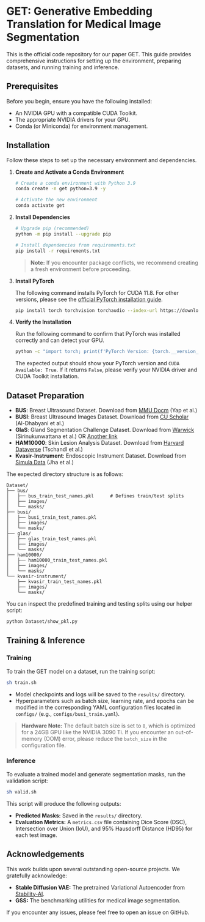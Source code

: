 

# GET: Generative Embedding Translation for Medical Image Segmentation

This is the official code repository for our paper GET. This guide provides comprehensive instructions for setting up the environment, preparing datasets, and running training and inference.


## Prerequisites

Before you begin, ensure you have the following installed:

- An NVIDIA GPU with a compatible CUDA Toolkit.
- The appropriate NVIDIA drivers for your GPU.
- Conda (or Miniconda) for environment management.

## Installation

Follow these steps to set up the necessary environment and dependencies.

1. **Create and Activate a Conda Environment**

   ```bash
   # Create a conda environment with Python 3.9
   conda create -n get python=3.9 -y

   # Activate the new environment
   conda activate get
   ```

2. **Install Dependencies**

   ```bash
   # Upgrade pip (recommended)
   python -m pip install --upgrade pip

   # Install dependencies from requirements.txt
   pip install -r requirements.txt
   ```

   > **Note:** If you encounter package conflicts, we recommend creating a fresh environment before proceeding.

3. **Install PyTorch**

   The following command installs PyTorch for CUDA 11.8. For other versions, please see the [official PyTorch installation guide](https://pytorch.org/get-started/locally/).

   ```bash
   pip install torch torchvision torchaudio --index-url https://download.pytorch.org/whl/cu118
   ```

4. **Verify the Installation**

   Run the following command to confirm that PyTorch was installed correctly and can detect your GPU.

   ```bash
   python -c "import torch; print(f'PyTorch Version: {torch.__version__}'); print(f'CUDA Available: {torch.cuda.is_available()}')"
   ```

   The expected output should show your PyTorch version and `CUDA Available: True`. If it returns `False`, please verify your NVIDIA driver and CUDA Toolkit installation.

## Dataset Preparation

- **BUS**: Breast Ultrasound Dataset. Download from [MMU Docm](http://www2.docm.mmu.ac.uk/STAFF/M.Yap/dataset.php) (Yap et al.)  
- **BUSI**: Breast Ultrasound Images Dataset. Download from [CU Scholar](https://scholar.cu.edu.eg/?q=afahmy/pages/dataset) (Al-Dhabyani et al.)  
- **GlaS**: Gland Segmentation Challenge Dataset. Download from [Warwick](https://warwick.ac.uk/fac/cross_fac/tia/data/glascontest/) (Sirinukunwattana et al.) OR [Another link](https://academictorrents.com/details/208814dd113c2b0a242e74e832ccac28fcff74e5) 
- **HAM10000**: Skin Lesion Analysis Dataset. Download from [Harvard Dataverse](https://doi.org/10.7910/DVN/DBW86T) (Tschandl et al.)  
- **Kvasir-Instrument**: Endoscopic Instrument Dataset. Download from [Simula Data](https://datasets.simula.no/kvasir-instrument/) (Jha et al.)  

The expected directory structure is as follows:

```
Dataset/
├── bus/
│   ├── bus_train_test_names.pkl      # Defines train/test splits
│   ├── images/
│   └── masks/
├── busi/
│   ├── busi_train_test_names.pkl
│   ├── images/
│   └── masks/
├── glas/
│   ├── glas_train_test_names.pkl
│   ├── images/
│   └── masks/
├── ham10000/
│   ├── ham10000_train_test_names.pkl
│   ├── images/
│   └── masks/
└── kvasir-instrument/
    ├── kvasir_train_test_names.pkl
    ├── images/
    └── masks/
```

You can inspect the predefined training and testing splits using our helper script:

```bash
python Dataset/show_pkl.py
```

## Training & Inference

### Training

To train the GET model on a dataset, run the training script:

```bash
sh train.sh
```

- Model checkpoints and logs will be saved to the `results/` directory.
- Hyperparameters such as batch size, learning rate, and epochs can be modified in the corresponding YAML configuration files located in `configs/` (e.g., `configs/busi_train.yaml`).

> **Hardware Note:** The default batch size is set to `8`, which is optimized for a 24GB GPU like the NVIDIA 3090 Ti. If you encounter an out-of-memory (OOM) error, please reduce the `batch_size` in the configuration file.

### Inference

To evaluate a trained model and generate segmentation masks, run the validation script:

```bash
sh valid.sh
```

This script will produce the following outputs:

- **Predicted Masks:** Saved in the `results/` directory.
- **Evaluation Metrics:** A `metrics.csv` file containing Dice Score (DSC), Intersection over Union (IoU), and 95% Hausdorff Distance (HD95) for each test image.

## Acknowledgements

This work builds upon several outstanding open-source projects. We gratefully acknowledge:

- **Stable Diffusion VAE:** The pretrained Variational Autoencoder from [Stability-AI](https://github.com/stability-ai/stablediffusion).
- **GSS:** The benchmarking utilities for medical image segmentation.

If you encounter any issues, please feel free to open an issue on GitHub.

